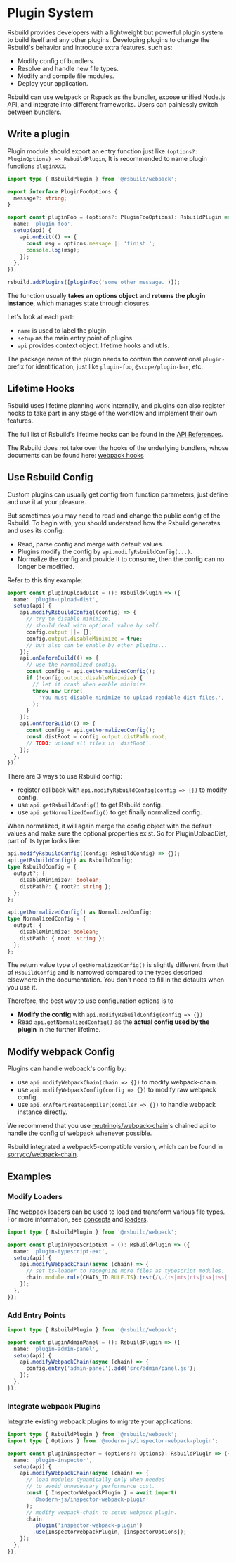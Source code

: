 # Plugin System

Rsbuild provides developers with a lightweight but powerful plugin system to build itself and any other plugins.
Developing plugins to change the Rsbuild's behavior and introduce extra features. such as:

- Modify config of bundlers.
- Resolve and handle new file types.
- Modify and compile file modules.
- Deploy your application.

Rsbuild can use webpack or Rspack as the bundler, expose unified Node.js API, and integrate into different frameworks. Users can painlessly switch between bundlers.

## Write a plugin

Plugin module should export an entry function just like `(options?: PluginOptions) => RsbuildPlugin`, It is recommended to name plugin functions `pluginXXX`.

```ts
import type { RsbuildPlugin } from '@rsbuild/webpack';

export interface PluginFooOptions {
  message?: string;
}

export const pluginFoo = (options?: PluginFooOptions): RsbuildPlugin => ({
  name: 'plugin-foo',
  setup(api) {
    api.onExit(() => {
      const msg = options.message || 'finish.';
      console.log(msg);
    });
  },
});

rsbuild.addPlugins([pluginFoo('some other message.')]);
```

The function usually **takes an options object** and **returns the plugin instance**, which manages state through closures.

Let's look at each part:

- `name` is used to label the plugin
- `setup` as the main entry point of plugins
- `api` provides context object, lifetime hooks and utils.

The package name of the plugin needs to contain the conventional `plugin-` prefix for identification, just like `plugin-foo`, `@scope/plugin-bar`, etc.

## Lifetime Hooks

Rsbuild uses lifetime planning work internally, and plugins can also register hooks to take part in any stage of the workflow and implement their own features.

The full list of Rsbuild's lifetime hooks can be found in the [API References](/plugins/dev/hooks.html).

The Rsbuild does not take over the hooks of the underlying bundlers, whose documents can be found here: [webpack hooks](https://webpack.js.org/api/compiler-hooks/)

## Use Rsbuild Config

Custom plugins can usually get config from function parameters,
just define and use it at your pleasure.

But sometimes you may need to read and change the public config of the Rsbuild. To begin with, you should understand how the Rsbuild generates and uses its config:

- Read, parse config and merge with default values.
- Plugins modify the config by `api.modifyRsbuildConfig(...)`.
- Normalize the config and provide it to consume, then the config can no longer be modified.

Refer to this tiny example:

```ts
export const pluginUploadDist = (): RsbuildPlugin => ({
  name: 'plugin-upload-dist',
  setup(api) {
    api.modifyRsbuildConfig((config) => {
      // try to disable minimize.
      // should deal with optional value by self.
      config.output ||= {};
      config.output.disableMinimize = true;
      // but also can be enable by other plugins...
    });
    api.onBeforeBuild(() => {
      // use the normalized config.
      const config = api.getNormalizedConfig();
      if (!config.output.disableMinimize) {
        // let it crash when enable minimize.
        throw new Error(
          'You must disable minimize to upload readable dist files.',
        );
      }
    });
    api.onAfterBuild(() => {
      const config = api.getNormalizedConfig();
      const distRoot = config.output.distPath.root;
      // TODO: upload all files in `distRoot`.
    });
  },
});
```

There are 3 ways to use Rsbuild config:

- register callback with `api.modifyRsbuildConfig(config => {})` to modify config.
- use `api.getRsbuildConfig()` to get Rsbuild config.
- use `api.getNormalizedConfig()` to get finally normalized config.

When normalized, it will again merge the config object with the default values
and make sure the optional properties exist.
So for PluginUploadDist, part of its type looks like:

```ts
api.modifyRsbuildConfig((config: RsbuildConfig) => {});
api.getRsbuildConfig() as RsbuildConfig;
type RsbuildConfig = {
  output?: {
    disableMinimize?: boolean;
    distPath?: { root?: string };
  };
};

api.getNormalizedConfig() as NormalizedConfig;
type NormalizedConfig = {
  output: {
    disableMinimize: boolean;
    distPath: { root: string };
  };
};
```

The return value type of `getNormalizedConfig()` is slightly different from that of `RsbuildConfig` and is narrowed compared to the types described elsewhere in the documentation.
You don't need to fill in the defaults when you use it.

Therefore, the best way to use configuration options is to

- **Modify the config** with `api.modifyRsbuildConfig(config => {})`
- Read `api.getNormalizedConfig()` as the **actual config used by the plugin** in the further lifetime.

## Modify webpack Config

Plugins can handle webpack's config by:

- use `api.modifyWebpackChain(chain => {})` to modify webpack-chain.
- use `api.modifyWebpackConfig(config => {})` to modify raw webpack config.
- use `api.onAfterCreateCompiler(compiler => {})` to handle webpack instance directly.

We recommend that you use [neutrinojs/webpack-chain](https://github.com/neutrinojs/webpack-chain)'s
chained api to handle the config of webpack whenever possible.

Rsbuild integrated a webpack5-compatible version,
which can be found in [sorrycc/webpack-chain](https://github.com/sorrycc/webpack-chain).

## Examples

### Modify Loaders

The webpack loaders can be used to load and transform various file types. For more information, see [concepts](https://webpack.js.org/concepts/loaders) and [loaders](https://webpack.js.org/loaders/).

```ts
import type { RsbuildPlugin } from '@rsbuild/webpack';

export const pluginTypeScriptExt = (): RsbuildPlugin => ({
  name: 'plugin-typescript-ext',
  setup(api) {
    api.modifyWebpackChain(async (chain) => {
      // set ts-loader to recognize more files as typescript modules.
      chain.module.rule(CHAIN_ID.RULE.TS).test(/\.(ts|mts|cts|tsx|tss|tsm)$/);
    });
  },
});
```

### Add Entry Points

```ts
import type { RsbuildPlugin } from '@rsbuild/webpack';

export const pluginAdminPanel = (): RsbuildPlugin => ({
  name: 'plugin-admin-panel',
  setup(api) {
    api.modifyWebpackChain(async (chain) => {
      config.entry('admin-panel').add('src/admin/panel.js');
    });
  },
});
```

### Integrate webpack Plugins

Integrate existing webpack plugins to migrate your applications:

```ts
import type { RsbuildPlugin } from '@rsbuild/webpack';
import type { Options } from '@modern-js/inspector-webpack-plugin';

export const pluginInspector = (options?: Options): RsbuildPlugin => ({
  name: 'plugin-inspector',
  setup(api) {
    api.modifyWebpackChain(async (chain) => {
      // load modules dynamically only when needed
      // to avoid unnecessary performance cost.
      const { InspectorWebpackPlugin } = await import(
        '@modern-js/inspector-webpack-plugin'
      );
      // modify webpack-chain to setup webpack plugin.
      chain
        .plugin('inspector-webpack-plugin')
        .use(InspectorWebpackPlugin, [inspectorOptions]);
    });
  },
});
```
